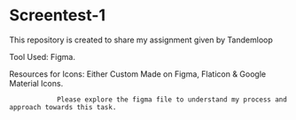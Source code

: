 # Screentest-1
This repository is created to share my assignment given by Tandemloop

Tool Used: Figma. 

Resources for Icons: Either Custom Made on Figma, Flaticon & Google Material Icons.

                Please explore the figma file to understand my process and approach towards this task.
